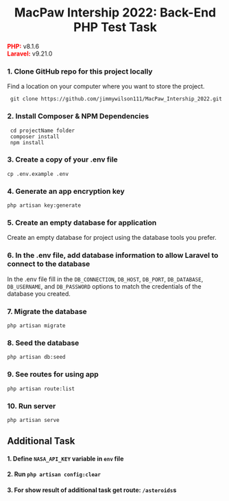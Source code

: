<h1 align="center">MacPaw Intership 2022: Back-End PHP Test Task</h1>

<strong style="color: red">PHP:</strong> v8.1.6
<br>
<strong style="color: red">Laravel:</strong> v9.21.0

### 1. Clone GitHub repo for this project locally
Find a location on your computer where you want to store the project.
``` 
 git clone https://github.com/jimmywilson111/MacPaw_Intership_2022.git
```
### 2. Install Composer & NPM Dependencies
``` 
 cd projectName folder
 composer install
 npm install
```
### 3. Create a copy of your .env file
```
cp .env.example .env
```
### 4. Generate an app encryption key
```
php artisan key:generate
```
### 5. Create an empty database for application

Create an empty database for project using the database tools you prefer.

### 6. In the .env file, add database information to allow Laravel to connect to the database
In the .env file fill in the `DB_CONNECTION`, `DB_HOST`, `DB_PORT`, `DB_DATABASE`, `DB_USERNAME`, and `DB_PASSWORD` options to match the credentials of the database you created.

### 7. Migrate the database
```
php artisan migrate
```
### 8. Seed the database
```
php artisan db:seed
```
### 9. See routes for using app
```
php artisan route:list
```
### 10. Run server
```
php artisan serve
```

## Additional Task
#### 1. Define `NASA_API_KEY` variable in `env` file
#### 2. Run `php artisan config:clear`
#### 3. For show result of additional task get route: `/asteroids`s
